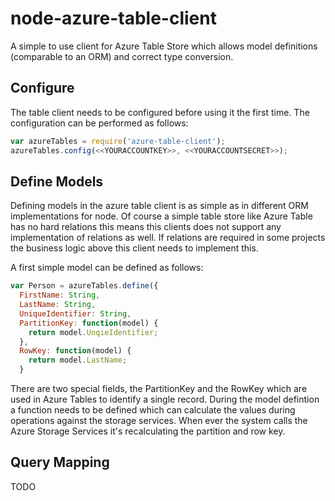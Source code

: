 # node-azure-table-client
A simple to use client for Azure Table Store which allows model definitions (comparable to an ORM) and correct type conversion.

## Configure
The table client needs to be configured before using it the first time. The configuration can be performed as follows:

```javascript
var azureTables = require('azure-table-client');
azureTables.config(<<YOURACCOUNTKEY>>, <<YOURACCOUNTSECRET>>);
```

## Define Models 
Defining models in the azure table client is as simple as in different ORM implementations for node. Of course a simple table store like Azure Table has no hard relations this means this clients does not support any implementation of relations as well. If relations are required in some projects the business logic above this client needs to implement this. 

A first simple model can be defined as follows: 

```javascript 
var Person = azureTables.define({
  FirstName: String,
  LastName: String,
  UniqueIdentifier: String,
  PartitionKey: function(model) {
    return model.UnqieIdentifier;
  },
  RowKey: function(model) {
    return model.LastName;
  }
```

There are two special fields, the PartitionKey and the RowKey which are used in Azure Tables to identify a single record. During the model defintion a function needs to be defined which can calculate the values during operations against the storage services. When ever the system calls the Azure Storage Services it's recalculating the partition and row key.

## Query Mapping

TODO


